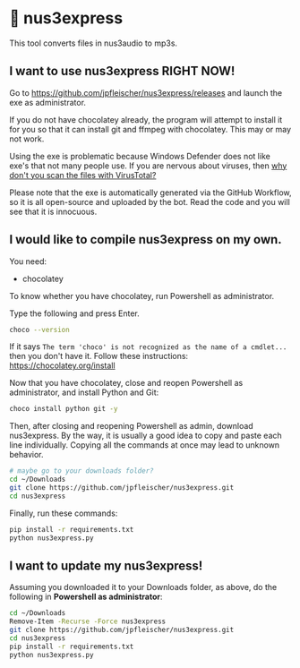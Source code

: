 # 🍫 nus3express

This tool converts files in nus3audio to mp3s.

## I want to use nus3express RIGHT NOW!

Go to <https://github.com/jpfleischer/nus3express/releases>
and launch the exe as administrator.

If you do not have chocolatey already, the program will attempt
to install it for you so that it can install git and ffmpeg with 
chocolatey. This may or may not work.

Using the exe is problematic because Windows Defender does
not like exe's that not many people use. If you are nervous about
viruses, then [why don't you scan the files with VirusTotal?](https://www.virustotal.com/gui/file/527a53c6bf5ce45073dcc86df74b62b11a4b6ffb86d56d9224e4527be28950ae/detection)

Please note that the exe is automatically generated via the GitHub Workflow,
so it is all open-source and uploaded by the bot. Read the code and you
will see that it is innocuous.

## I would like to compile nus3express on my own.

You need: 
* chocolatey

To know whether you have chocolatey, run Powershell as administrator.

Type the following and press Enter.

```bash
choco --version
```

If it says `The term 'choco' is not recognized as the name of a cmdlet...`
then you don't have it. Follow these instructions: https://chocolatey.org/install

Now that you have chocolatey, close and reopen Powershell as administrator,
and install Python and Git:

```bash
choco install python git -y
```

Then, after closing and reopening Powershell as admin, download nus3express.
By the way, it is usually a good idea to copy and paste each line individually.
Copying all the commands at once may lead to unknown behavior.

```bash
# maybe go to your downloads folder?
cd ~/Downloads
git clone https://github.com/jpfleischer/nus3express.git
cd nus3express 
```

Finally, run these commands:

```bash
pip install -r requirements.txt
python nus3express.py
```

## I want to update my nus3express!

Assuming you downloaded it to your Downloads folder, as above, do the
following in **Powershell as administrator**:

```bash
cd ~/Downloads
Remove-Item -Recurse -Force nus3express
git clone https://github.com/jpfleischer/nus3express.git
cd nus3express 
pip install -r requirements.txt
python nus3express.py
```